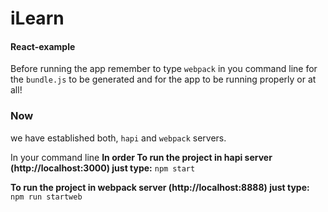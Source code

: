 # iLearn
#### React-example

Before running the app remember to type ```webpack``` in you command line for the ``bundle.js`` to be generated and for the app to be running properly or at all!

### Now
we have established both, ```hapi``` and ```webpack``` servers.

In your command line
**In order To run the project in hapi server (http://localhost:3000) just type:**
``npm start``

**To run the project in webpack server (http://localhost:8888) just type:**
``npm run startweb``

